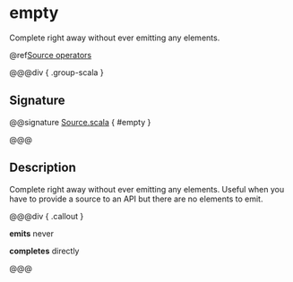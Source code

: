 # empty

Complete right away without ever emitting any elements.

@ref[Source operators](../index.md#source-operators)

@@@div { .group-scala }

## Signature

@@signature [Source.scala](/akka-stream/src/main/scala/akka/stream/scaladsl/Source.scala) { #empty }

@@@

## Description

Complete right away without ever emitting any elements. Useful when you have to provide a source to
an API but there are no elements to emit.


@@@div { .callout }

**emits** never

**completes** directly

@@@

